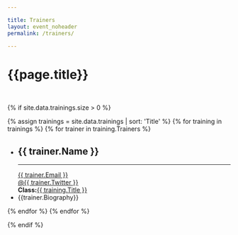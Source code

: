 ```yaml
---

title: Trainers
layout: event_noheader
permalink: /trainers/

---
```


<link rel="stylesheet" type="text/css" href="/assets/css/training.css">

# {{page.title}}
<br>

{% if site.data.trainings.size > 0 %}

{% assign trainings = site.data.trainings | sort: 'Title' %}
{% for training in trainings %}
{% for trainer in training.Trainers %}
<section id="{{trainer.TrainerId}}">
<ul><li><div class="training-header"><div class="training-container no-margin"><div class="training-image" style="background-image:url('{{trainer.Image}}');"></div>
<div class="trainer-header"><h2>{{ trainer.Name }}</h2><hr>
             <div class="info-container">
             <a href="mailto:{{trainer.Email}}">{{ trainer.Email }}</a><br>
             <a href="https://www.twitter.com/{{trainer.Twitter}}">@{{ trainer.Twitter }}</a><br>
             <strong>Class:</strong><a href="/trainings/#{{training.SectionId}}">{{ training.Title }}</a>
             </div>
</div></div></div></li>
<li class='bio-container'>{{trainer.Biography}}</li>
</ul>
</section>
{% endfor %}
{% endfor %}

{% endif %}




